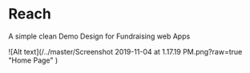 # Reach
A simple clean Demo Design for Fundraising web Apps

![Alt text](/../master/Screenshot 2019-11-04 at 1.17.19 PM.png?raw=true "Home Page" )


